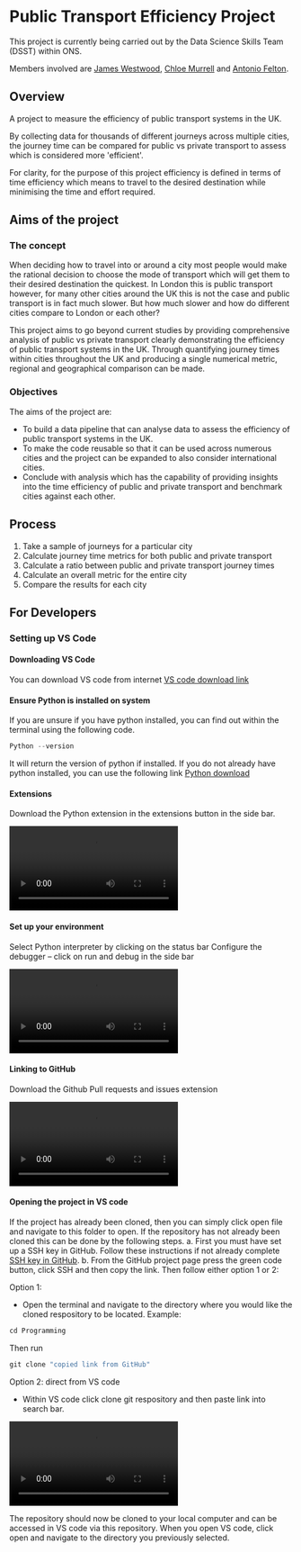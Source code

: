 # Public Transport Efficiency Project

This project is currently being carried out by the Data Science Skills Team (DSST) within ONS.

Members involved are [James Westwood](https://github.com/jwestw), [Chloe Murrell](https://github.com/chloemurrell) and [Antonio Felton](https://github.com/Antonio-John).

## Overview
A project to measure the efficiency of public transport systems in the UK. 

By collecting data for thousands of different journeys across multiple cities, the journey time can be compared for public vs private transport  to assess which is considered more 'efficient'.

For clarity, for the purpose of this project efficiency is defined in terms of time efficiency which means to travel to the desired destination while minimising the time and effort required. 

## Aims of the project 

### The concept 
When deciding how to travel into or around a city most people would make the rational decision to choose the mode of transport which will get them to their desired destination the quickest. In London this is public transport however, for many other cities around the UK this is not the case and public transport is in fact much slower. But how much slower and how do different cities compare to London or each other?

This project aims to go beyond current studies by providing comprehensive analysis of public vs private transport clearly demonstrating the efficiency of public transport systems in the UK. Through quantifying journey times within cities throughout the UK and producing a single numerical metric, regional and geographical comparison can be made. 

### Objectives 
The aims of the project are:
- To build a data pipeline that can analyse data to assess the efficiency of public transport systems in the UK. 
- To make the code reusable so that it can be used across numerous cities and the project can be expanded to also consider international cities.
- Conclude with analysis which has the capability of providing insights into the time efficiency of public and private transport and benchmark cities against each other. 

## Process
1.	Take a sample of journeys for a particular city
2.	Calculate journey time metrics for both public and private transport
3.	Calculate a ratio between public and private transport journey times 
4.	Calculate an overall metric for the entire city
5.	Compare the results for each city

## For Developers

### Setting up VS Code 

#### Downloading VS Code

You can download VS code from internet [VS code download link](https://code.visualstudio.com/download)

#### Ensure Python is installed on system
If you are unsure if you have python installed, you can find out within the terminal using the following code. 
```python 
Python --version
```
It will return the version of python if installed. 
If you do not already have python installed, you can use the following link [Python download](https://www.python.org/downloads/)

#### Extensions
Download the Python extension in the extensions button in the side bar. 

![How to download Python extension video](https://user-images.githubusercontent.com/97117990/164270232-fdb693fa-e2fc-419a-b1dd-1514c9f438ad.mov)

#### Set up your environment
Select Python interpreter by clicking on the status bar
Configure the debugger – click on run and debug in the side bar

![Setting up the environment](https://user-images.githubusercontent.com/97117990/164271440-13e40244-d4cb-4f38-9cb7-7a95a7932a75.mov)

#### Linking to GitHub 
Download the Github Pull requests and issues extension

![Linking to GitHub](https://user-images.githubusercontent.com/97117990/164272228-3cbd3204-cf4d-4f7d-9e53-6bcc182e4401.mov)

#### Opening the project in VS code 
If the project has already been cloned, then you can simply click open file and navigate to this folder to open.
If the repository has not already been cloned this can be done by the following steps.
a.	First you must have set up a SSH key in GitHub. Follow these instructions if not already complete [SSH key in GitHub](https://docs.github.com/en/authentication/connecting-to-github-with-ssh). 
b.	From the GitHub project page press the green code button, click SSH and then copy the link. 
Then follow either option 1 or 2:

Option 1: 
- Open the terminal and navigate to the directory where you would like the cloned respository to be located. 
Example: 
```Python 
cd Programming
``` 
Then run 
```Python 
git clone "copied link from GitHub"
```
Option 2: direct from VS code 
- Within VS code click clone git respository and then paste link into search bar. 

![Cloning the GitHub repository](https://user-images.githubusercontent.com/97117990/164274806-42f04a32-30db-45e7-a62b-68a3d26b8f6a.mov)

The repository should now be cloned to your local computer and can be accessed in VS code via this repository. When you open VS code, click open and navigate to the directory you previously selected.   
